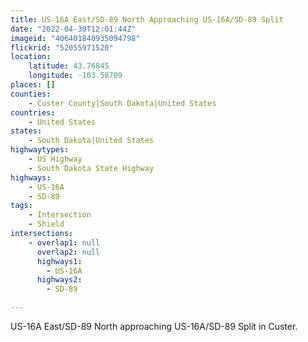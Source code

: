 ```yaml
---
title: US-16A East/SD-89 North Approaching US-16A/SD-89 Split
date: "2022-04-30T12:01:44Z"
imageid: "406401840935094798"
flickrid: "52055971520"
location:
    latitude: 43.76845
    longitude: -103.58709
places: []
counties:
    - Custer County|South Dakota|United States
countries:
    - United States
states:
    - South Dakota|United States
highwaytypes:
    - US Highway
    - South Dakota State Highway
highways:
    - US-16A
    - SD-89
tags:
    - Intersection
    - Shield
intersections:
    - overlap1: null
      overlap2: null
      highways1:
        - US-16A
      highways2:
        - SD-89

---
```

US-16A East/SD-89 North approaching US-16A/SD-89 Split in Custer.